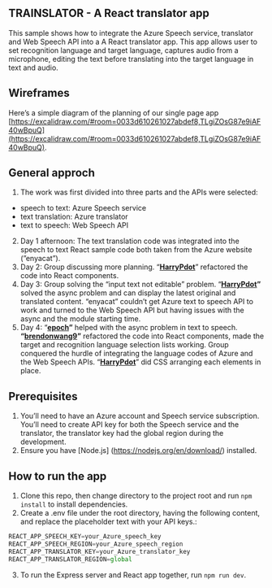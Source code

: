 ## **TRAINSLATOR - A React translator app**
This sample shows how to integrate the Azure Speech service, translator and Web Speech API into a A React translator app. This app allows user to set recognition language and target language, captures audio from a microphone, editing the text before translating into the target language in text and audio.

## **Wireframes**

Here’s a simple diagram of the planning of our single page app [https://excalidraw.com/#room=0033d610261027abdef8,TLgiZOsG87e9iAF40wBpuQ](https://excalidraw.com/#room=0033d610261027abdef8,TLgiZOsG87e9iAF40wBpuQ).

## **General approch**

1. The work was first divided into three parts and the APIs were selected: 
- speech to text: Azure Speech service
- text translation: Azure translator
- text to speech: Web Speech API
2. Day 1 afternoon: The text translation code was integrated into the speech to text React sample code both taken from the Azure website (”enyacat”). 
3. Day 2: Group discussing more planning. “**[HarryPdot](https://github.com/HarryPdot)**” refactored the code into React components.
4. Day 3: Group solving the “input text not editable” problem. “**[HarryPdot](https://github.com/HarryPdot)”** solved the async problem and  can display the latest original and translated content. “enyacat” couldn’t get Azure text to speech API to work and turned to the Web Speech API but having issues with the async and the module starting time.
5. Day 4: “**[epoch](https://gist.github.com/epoch)”** helped with the async problem in text to speech. **“[brendonwang9](https://github.com/brendonwang9)”** refactored the code into React components, made the target and recognition language selection lists working. Group conquered the hurdle of integrating the language codes of Azure and the Web Speech APIs. “**[HarryPdot](https://github.com/HarryPdot)**” did CSS arranging each elements in place.

## **Prerequisites**

1. You’ll need to have an Azure account and Speech service subscription. You’ll need to create API key for both the Speech service and the translator, the translator key had the global region during the development.
2. Ensure you have [Node.js] (https://nodejs.org/en/download/) installed.

## **How to run the app**

1. Clone this repo, then change directory to the project root and run `npm install` to install dependencies.
2. Create a .env file under the root directory, having the following content, and replace the placeholder text with your API keys.:

```jsx
REACT_APP_SPEECH_KEY=your_Azure_speech_key
REACT_APP_SPEECH_REGION=your_Azure_speech_region
REACT_APP_TRANSLATOR_KEY=your_Azure_translator_key
REACT_APP_TRANSLATOR_REGION=global
```

3. To run the Express server and React app together, run `npm run dev`.